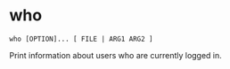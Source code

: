 # who

```
who [OPTION]... [ FILE | ARG1 ARG2 ]
```

Print information about users who are currently logged in.

